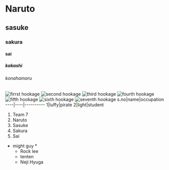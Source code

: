 # Naruto
## sasuke
### sakura
#### sai
##### kakashi
###### konahamaru
![firrst hookage](https://preview.redd.it/7sy0cjlgu4i51.jpg?width=640&crop=smart&auto=webp&s=42188fcfdad163e4067343c11e5e6f84f207c261)
![second hookage](https://qph.fs.quoracdn.net/main-qimg-bbac74ddf68560da5bbf0c9c9a630cf2)
![third hookage](https://w0.peakpx.com/wallpaper/608/349/HD-wallpaper-hiruzen-sarutobi-naruto-shippuden.jpg)
![fourth hookage](https://images-wixmp-ed30a86b8c4ca887773594c2.wixmp.com/f/51158316-fd7e-48ca-b5fe-8542e9dfe357/deatbnl-2ed813c6-b957-4107-944d-41a36d0c7d64.png/v1/fill/w_996,h_767,strp/minato_namikaze_4th_hokage_by_bodskih_deatbnl-fullview.png?token=eyJ0eXAiOiJKV1QiLCJhbGciOiJIUzI1NiJ9.eyJzdWIiOiJ1cm46YXBwOjdlMGQxODg5ODIyNjQzNzNhNWYwZDQxNWVhMGQyNmUwIiwiaXNzIjoidXJuOmFwcDo3ZTBkMTg4OTgyMjY0MzczYTVmMGQ0MTVlYTBkMjZlMCIsIm9iaiI6W1t7ImhlaWdodCI6Ijw9NzY3IiwicGF0aCI6IlwvZlwvNTExNTgzMTYtZmQ3ZS00OGNhLWI1ZmUtODU0MmU5ZGZlMzU3XC9kZWF0Ym5sLTJlZDgxM2M2LWI5NTctNDEwNy05NDRkLTQxYTM2ZDBjN2Q2NC5wbmciLCJ3aWR0aCI6Ijw9OTk2In1dXSwiYXVkIjpbInVybjpzZXJ2aWNlOmltYWdlLm9wZXJhdGlvbnMiXX0.Tq3e3QqfQgqqe9cjzVpCKOKtTdtOlMj8L5uWrY374mk)
![fifth hookage](https://lh3.googleusercontent.com/jSkbaX5cOHIPuKSLKlIGoXL_Fr8CFvyDbmwp0xNW0BV0RMhVFQzZyFDwjHaM-28yFFPVYl9araKU8abqjDVWF8Nj=w640-h400-e365-rj-sc0x00ffffff)
![sixth hookage](https://upload.wikimedia.org/wikipedia/en/thumb/4/4b/KakashiLightningBlade.jpg/220px-KakashiLightningBlade.jpg)
![seventh hookage](https://otakukart.com/wp-content/uploads/2021/09/Screenshot-2021-09-19-125551.jpg)
s.no|name|occupation
----|----|----------
1|luffy|pirate
2|light|student
1. Team 7
  1. Naruto
  2. Sasuke
  3. Sakura
  4. Sai
* might guy *
  * Rock lee
  * tenten
  * Neji Hyuga
